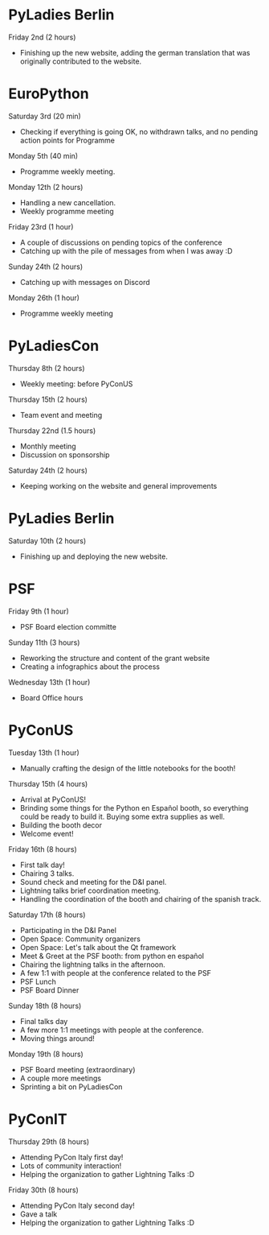 # PyLadies Berlin

Friday 2nd (2 hours)

* Finishing up the new website, adding the german translation that was
  originally contributed to the website.

# EuroPython

Saturday 3rd (20 min)

* Checking if everything is going OK, no withdrawn talks, and no pending action
  points for Programme

Monday 5th (40 min)

* Programme weekly meeting.

Monday 12th (2 hours)

* Handling a new cancellation.
* Weekly programme meeting

Friday 23rd (1 hour)

* A couple of discussions on pending topics of the conference
* Catching up with the pile of messages from when I was away :D

Sunday 24th (2 hours)

* Catching up with messages on Discord

Monday 26th (1 hour)

* Programme weekly meeting

# PyLadiesCon

Thursday 8th (2 hours)

* Weekly meeting: before PyConUS

Thursday 15th (2 hours)

* Team event and meeting

Thursday 22nd (1.5 hours)

* Monthly meeting
* Discussion on sponsorship

Saturday 24th (2 hours)

* Keeping working on the website and general improvements

# PyLadies Berlin

Saturday 10th (2 hours)

* Finishing up and deploying the new website.

# PSF

Friday 9th (1 hour)

* PSF Board election committe

Sunday 11th (3 hours)

* Reworking the structure and content of the grant website
* Creating a infographics about the process

Wednesday 13th (1 hour)

* Board Office hours

# PyConUS

Tuesday 13th (1 hour)

* Manually crafting the design of the little notebooks for the booth!

Thursday 15th (4 hours)

* Arrival at PyConUS!
* Brinding some things for the Python en Español booth, so everything could be
    ready to build it. Buying some extra supplies as well.
* Building the booth decor
* Welcome event!

Friday 16th (8 hours)

* First talk day!
* Chairing 3 talks.
* Sound check and meeting for the D&I panel.
* Lightning talks brief coordination meeting.
* Handling the coordination of the booth and chairing of the spanish track.

Saturday 17th (8 hours)

* Participating in the D&I Panel
* Open Space: Community organizers
* Open Space: Let's talk about the Qt framework
* Meet & Greet at the PSF booth: from python en español
* Chairing the lightning talks in the afternoon.
* A few 1:1 with people at the conference related to the PSF
* PSF Lunch
* PSF Board Dinner

Sunday 18th (8 hours)

* Final talks day
* A few more 1:1 meetings with people at the conference.
* Moving things around!

Monday 19th (8 hours)

* PSF Board meeting (extraordinary)
* A couple more meetings
* Sprinting a bit on PyLadiesCon

# PyConIT

Thursday 29th (8 hours)

* Attending PyCon Italy first day!
* Lots of community interaction!
* Helping the organization to gather Lightning Talks :D

Friday 30th (8 hours)

* Attending PyCon Italy second day!
* Gave a talk
* Helping the organization to gather Lightning Talks :D
